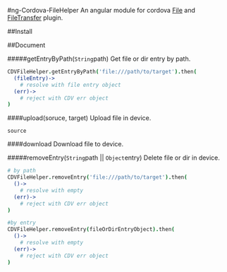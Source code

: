 #ng-Cordova-FileHelper
An angular module for cordova [File]() and [FileTransfer]() plugin.

##Install

##Document

#####getEntryByPath(`String`path)
Get file or dir entry by path.
```coffee
CDVFileHelper.getEntryByPath('file:///path/to/target').then(
  (fileEntry)->
    # resolve with file entry object
  (err)->
    # reject with CDV err object
)
```

####upload(soruce, target)
Upload file in device.

`source`



####download
Download file to device.



#####removeEntry(`String`path || `Object`entry)
Delete file or dir in device.
```coffee
# by path
CDVFileHelper.removeEntry('file:///path/to/target').then(
  ()->
    # resolve with empty
  (err)->  
    # reject with CDV err object
)

#by entry
CDVFileHelper.removeEntry(fileOrDirEntryObject).then(
  ()->
    # resolve with empty
  (err)->  
    # reject with CDV err object
)
```
